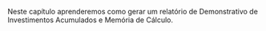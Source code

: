 Neste capítulo aprenderemos como gerar um relatório de Demonstrativo de Investimentos Acumulados e Memória de Cálculo.